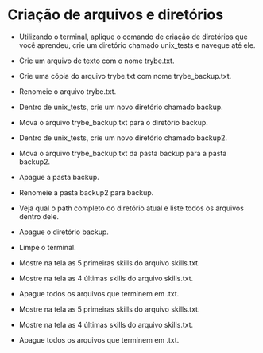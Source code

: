 # Criação de arquivos e diretórios

* Utilizando o terminal, aplique o comando de criação de diretórios que você aprendeu, crie um diretório chamado unix_tests e navegue até ele.

* Crie um arquivo de texto com o nome trybe.txt.

* Crie uma cópia do arquivo trybe.txt com nome trybe_backup.txt.

* Renomeie o arquivo trybe.txt.

* Dentro de unix_tests, crie um novo diretório chamado backup.

* Mova o arquivo trybe_backup.txt para o diretório backup.

* Dentro de unix_tests, crie um novo diretório chamado backup2.

* Mova o arquivo trybe_backup.txt da pasta backup para a pasta backup2.

* Apague a pasta backup.

* Renomeie a pasta backup2 para backup.

* Veja qual o path completo do diretório atual e liste todos os arquivos dentro dele.

* Apague o diretório backup.

* Limpe o terminal.

* Mostre na tela as 5 primeiras skills do arquivo skills.txt.

* Mostre na tela as 4 últimas skills do arquivo skills.txt.

* Apague todos os arquivos que terminem em .txt.

* Mostre na tela as 5 primeiras skills do arquivo skills.txt.

* Mostre na tela as 4 últimas skills do arquivo skills.txt.

* Apague todos os arquivos que terminem em .txt.